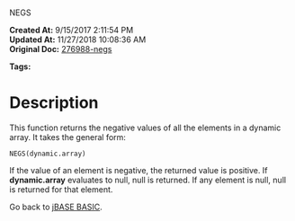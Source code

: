 # 
NEGS

**Created At:** 9/15/2017 2:11:54 PM  
**Updated At:** 11/27/2018 10:08:36 AM  
**Original Doc:** [276988-negs](https://docs.jbase.com/36868-jbase-basic/276988-negs)  

**Tags:**
<badge text='dynamic arrays' vertical='middle' />

# Description

This function returns the negative values of all the elements in a dynamic array. It takes the general form:

```
NEGS(dynamic.array)
```

If the value of an element is negative, the returned value is positive. If **dynamic.array** evaluates to null, null is returned. If any element is null, null is returned for that element.



Go back to [jBASE BASIC](263498-jbase-basic).
